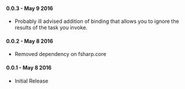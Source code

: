 #### 0.0.3 - May 9 2016
* Probably ill advised addition of binding that allows you to ignore the results of the task you invoke.

#### 0.0.2 - May 8 2016
* Removed dependency on fsharp.core

#### 0.0.1 - May 8 2016
* Initial Release
 
